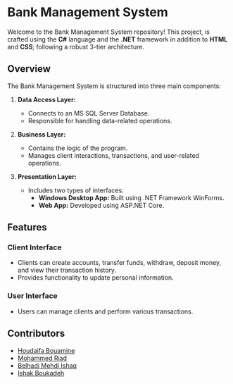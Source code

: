 # Bank Management System

Welcome to the Bank Management System repository! This project, is crafted using the **C#** language and the **.NET** framework in addition to **HTML** and **CSS**; following a robust 3-tier architecture.


## Overview

The Bank Management System is structured into three main components:

1. **Data Access Layer:**
   - Connects to an MS SQL Server Database.
   - Responsible for handling data-related operations.

2. **Business Layer:**
   - Contains the logic of the program.
   - Manages client interactions, transactions, and user-related operations.

3. **Presentation Layer:**
   - Includes two types of interfaces:
     - **Windows Desktop App:** Built using .NET Framework WinForms.
     - **Web App:** Developed using ASP.NET Core.

## Features

### Client Interface
- Clients can create accounts, transfer funds, withdraw, deposit money, and view their transaction history.
- Provides functionality to update personal information.

### User Interface
- Users can manage clients and perform various transactions.

## Contributors
- [Houdaifa Bouamine](https://github.com/HoudaifaBouamine)
- [Mohammed Riad](https://github.com/Mohariade)
- [Belhadj Mehdi Ishaq](https://github.com/ishaq-belhadj-mehdi)
- [Ishak Boukadeh](https://github.com/IsaacBh1)

